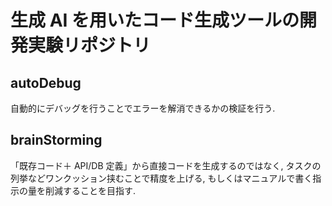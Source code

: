 # 生成 AI を用いたコード生成ツールの開発実験リポジトリ

## autoDebug

自動的にデバッグを行うことでエラーを解消できるかの検証を行う.

## brainStorming

「既存コード＋ API/DB 定義」から直接コードを生成するのではなく, タスクの列挙などワンクッション挟むことで精度を上げる, もしくはマニュアルで書く指示の量を削減することを目指す.

